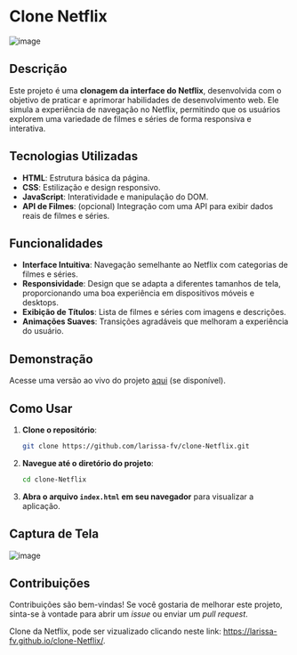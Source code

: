 
# Clone Netflix

![image](https://github.com/user-attachments/assets/9d12a7db-0b40-495f-9b28-addcbc40d8d6)

## Descrição

Este projeto é uma **clonagem da interface do Netflix**, desenvolvida com o objetivo de praticar e aprimorar habilidades de desenvolvimento web. Ele simula a experiência de navegação no Netflix, permitindo que os usuários explorem uma variedade de filmes e séries de forma responsiva e interativa.

## Tecnologias Utilizadas

- **HTML**: Estrutura básica da página.
- **CSS**: Estilização e design responsivo.
- **JavaScript**: Interatividade e manipulação do DOM.
- **API de Filmes**: (opcional) Integração com uma API para exibir dados reais de filmes e séries.

## Funcionalidades

- **Interface Intuitiva**: Navegação semelhante ao Netflix com categorias de filmes e séries.
- **Responsividade**: Design que se adapta a diferentes tamanhos de tela, proporcionando uma boa experiência em dispositivos móveis e desktops.
- **Exibição de Títulos**: Lista de filmes e séries com imagens e descrições.
- **Animações Suaves**: Transições agradáveis que melhoram a experiência do usuário.

## Demonstração

Acesse uma versão ao vivo do projeto [aqui](link_da_demo) (se disponível).

## Como Usar

1. **Clone o repositório**:

   ```bash
   git clone https://github.com/larissa-fv/clone-Netflix.git
   ```

2. **Navegue até o diretório do projeto**:

   ```bash
   cd clone-Netflix
   ```

3. **Abra o arquivo `index.html` em seu navegador** para visualizar a aplicação.

## Captura de Tela


![image](https://github.com/user-attachments/assets/1eab498d-4b58-4573-9436-df05259c7570)

## Contribuições

Contribuições são bem-vindas! Se você gostaria de melhorar este projeto, sinta-se à vontade para abrir um _issue_ ou enviar um _pull request_.

Clone da Netflix, pode ser vizualizado clicando neste link: 
https://larissa-fv.github.io/clone-Netflix/. 
